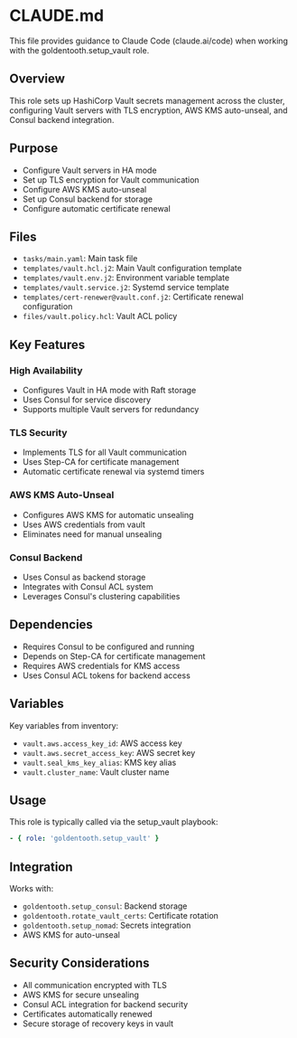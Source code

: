 # CLAUDE.md

This file provides guidance to Claude Code (claude.ai/code) when working with the goldentooth.setup_vault role.

## Overview

This role sets up HashiCorp Vault secrets management across the cluster, configuring Vault servers with TLS encryption, AWS KMS auto-unseal, and Consul backend integration.

## Purpose

- Configure Vault servers in HA mode
- Set up TLS encryption for Vault communication
- Configure AWS KMS auto-unseal
- Set up Consul backend for storage
- Configure automatic certificate renewal

## Files

- `tasks/main.yaml`: Main task file
- `templates/vault.hcl.j2`: Main Vault configuration template
- `templates/vault.env.j2`: Environment variable template
- `templates/vault.service.j2`: Systemd service template
- `templates/cert-renewer@vault.conf.j2`: Certificate renewal configuration
- `files/vault.policy.hcl`: Vault ACL policy

## Key Features

### High Availability
- Configures Vault in HA mode with Raft storage
- Uses Consul for service discovery
- Supports multiple Vault servers for redundancy

### TLS Security
- Implements TLS for all Vault communication
- Uses Step-CA for certificate management
- Automatic certificate renewal via systemd timers

### AWS KMS Auto-Unseal
- Configures AWS KMS for automatic unsealing
- Uses AWS credentials from vault
- Eliminates need for manual unsealing

### Consul Backend
- Uses Consul as backend storage
- Integrates with Consul ACL system
- Leverages Consul's clustering capabilities

## Dependencies

- Requires Consul to be configured and running
- Depends on Step-CA for certificate management
- Requires AWS credentials for KMS access
- Uses Consul ACL tokens for backend access

## Variables

Key variables from inventory:
- `vault.aws.access_key_id`: AWS access key
- `vault.aws.secret_access_key`: AWS secret key
- `vault.seal_kms_key_alias`: KMS key alias
- `vault.cluster_name`: Vault cluster name

## Usage

This role is typically called via the setup_vault playbook:
```yaml
- { role: 'goldentooth.setup_vault' }
```

## Integration

Works with:
- `goldentooth.setup_consul`: Backend storage
- `goldentooth.rotate_vault_certs`: Certificate rotation
- `goldentooth.setup_nomad`: Secrets integration
- AWS KMS for auto-unseal

## Security Considerations

- All communication encrypted with TLS
- AWS KMS for secure unsealing
- Consul ACL integration for backend security
- Certificates automatically renewed
- Secure storage of recovery keys in vault